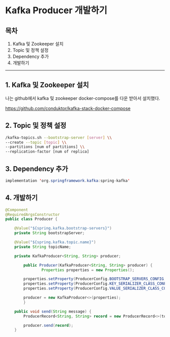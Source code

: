 # Kafka Producer 개발하기

## 목차

1. Kafka 및 Zookeeper 설치
2. Topic 및 정책 설정
3. Dependency 추가
4. 개발하기

---

## 1. Kafka 및 Zookeeper 설치

나는 github에서 kafka 및 zookeeper docker-compose를 다운 받아서 설치했다.

https://github.com/conduktor/kafka-stack-docker-compose

## 2. Topic 및 정책 설정

```bash
/kafka-topics.sh --bootstrap-server [server] \\
--create --topic [topic] \\
--partitions [num of partitions] \\
--replication-factor [num of replica]
```

## 3. Dependency 추가

```java
implementation 'org.springframework.kafka:spring-kafka'
```

## 4. 개발하기

```java
@Component
@RequiredArgsConstructor
public class Producer {

    @Value("${spring.kafka.bootstrap-servers}")
    private String bootstrapServer;

    @Value("${spring.kafka.topic.name}")
    private String topicName;

    private KafkaProducer<String, String> producer;

		public Producer(KafkaProducer<String, String> producer) {
				Properties properties = new Properties();

        properties.setProperty(ProducerConfig.BOOTSTRAP_SERVERS_CONFIG, bootstrapServer);
        properties.setProperty(ProducerConfig.KEY_SERIALIZER_CLASS_CONFIG, StringSerializer.class.getName());
        properties.setProperty(ProducerConfig.VALUE_SERIALIZER_CLASS_CONFIG, StringSerializer.class.getName());

        producer = new KafkaProducer<>(properties);
		}

    public void send(String message) {
        ProducerRecord<String, String> record = new ProducerRecord<>(topicName, message);

        producer.send(record);
    }
```
